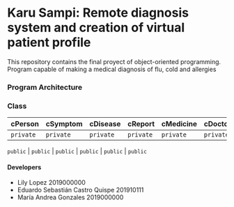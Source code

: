 # Karu Sampi: Remote diagnosis system and creation of virtual patient profile

This repository contains the final proyect of object-oriented programming. Program capable of making a medical diagnosis of flu, cold and allergies

### Program Architecture

### Class

cPerson | cSymptom | cDisease | cReport | cMedicine | cDoctor 
--- | --- | --- | --- | --- | ---
`private` | `private` | `private` | `private` | `private` | `private`

`public` | `public` | `public` | `public` | `public` | `public`



#### Developers
* Lily Lopez 2019000000
* Eduardo Sebastián Castro Quispe 201910111
* María Andrea Gonzales 2019000000

